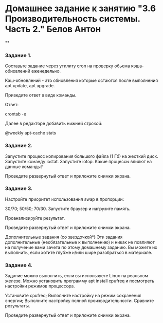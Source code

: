# Домашнее задание к занятию "3.6 Производительность системы. Часть 2." Белов Антон
**

### Задание 1.
Составьте задание через утилиту cron на проверку обьема кэша-обновлений еженедельно.

Кэш-обновлений - это обновления которые остаются после выполнения apt update, apt upgrade.

Приведите ответ в виде команды.

Ответ:

crontab -e

Далее в редакторе добавить нижней строкой:

@weekly apt-cache stats

### Задание 2.
Запустите процесс копирования большого файла (1 Гб) на жесткий диск.
Запустите команду iostat.
Запустите iotop.
Какие процессы влияют на данные команды?

Проведите развернутый ответ и приложите снимки экрана.

### Задание 3.
Настройте приоритет использования swap в пропорции:

30/70;
50/50;
70/30.
Запустите браузер и нагрузите память.

Проанализируйте результат.

Проведите развернутый ответ и приложите снимки экрана.

Дополнительные задания (со звездочкой*)
Эти задания дополнительные (необязательные к выполнению) и никак не повлияют на получение вами зачета по этому домашнему заданию. Вы можете их выполнить, если хотите глубже и/или шире разобраться в материале.

### Задание 4.
Задание можно выполнить, если вы используете Linux на реальном железе. Можно установить программу apt install cpufreq и посмотреть настройки режимов процессора.

Установите cpufreq;
Выполните настройку на режим сохранения энергии;
Выполните настройку полной производительности.
Сравните результаты.

Проведите развернутый ответ и приложите снимки экрана.
